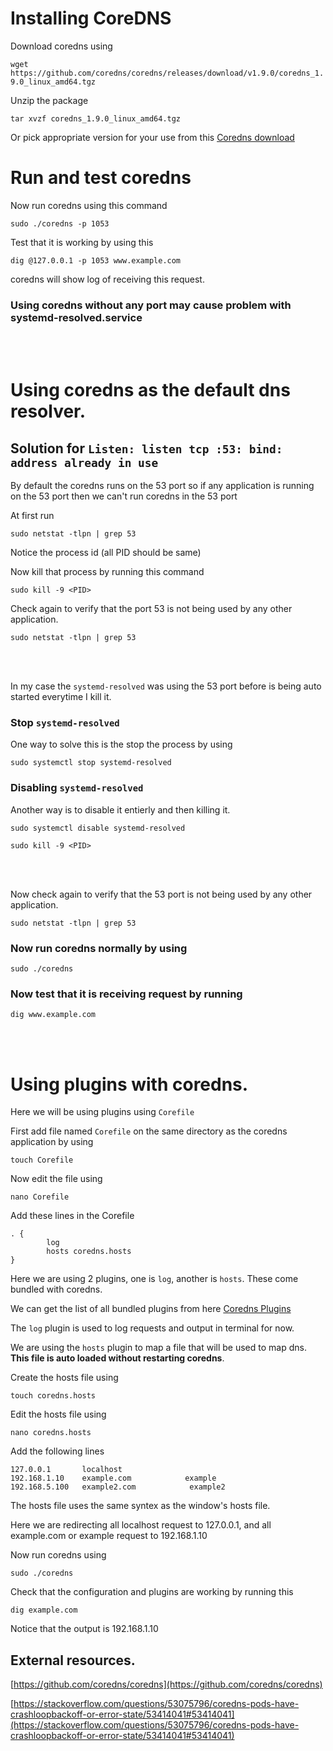 # Installing CoreDNS

Download coredns using 

`wget https://github.com/coredns/coredns/releases/download/v1.9.0/coredns_1.9.0_linux_amd64.tgz`

Unzip the package

`tar xvzf coredns_1.9.0_linux_amd64.tgz`

Or pick appropriate version for your use from this [Coredns download](https://github.com/coredns/coredns/releases/latest)

# Run and test coredns

Now run coredns using this command

`sudo ./coredns -p 1053`

Test that it is working by using this

`dig @127.0.0.1 -p 1053 www.example.com`

coredns will show log of receiving this request.


### Using coredns without any port may cause problem with systemd-resolved.service

<br><br>

# Using coredns as the default dns resolver.
## Solution for `Listen: listen tcp :53: bind: address already in use`
By default the coredns runs on the 53 port so if any application is running on the 53 port then we can't run coredns in the 53 port

At first run

`sudo netstat -tlpn | grep 53`

Notice the process id (all PID should be same)

Now kill that process by running this command

`sudo kill -9 <PID>`

Check again to verify that the port 53 is not being used by any other application.

`sudo netstat -tlpn | grep 53`

<br><br>

In my case the `systemd-resolved` was using the 53 port before is being auto started everytime I kill it.
### Stop `systemd-resolved`

One way to solve this is the stop the process by using

`sudo systemctl stop systemd-resolved`

### Disabling `systemd-resolved`

Another way is to disable it entierly and then killing it.

`sudo systemctl disable systemd-resolved`

`sudo kill -9 <PID>`

<br><br>

Now check again to verify that the 53 port is not being used by any other application.

`sudo netstat -tlpn | grep 53`

### Now run coredns normally by using
`sudo ./coredns`

### Now test that it is receiving request by running
`dig www.example.com`

<br><br>

# Using plugins with coredns.

Here we will be using plugins using `Corefile`

First add file named `Corefile` on the same directory as the coredns application by using

`touch Corefile`

Now edit the file using 

`nano Corefile`

Add these lines in the Corefile
```
. {
        log
        hosts coredns.hosts
}
```
Here we are using 2 plugins, one is `log`, another is `hosts`. These come bundled with coredns.

We can get the list of all bundled plugins from here [Coredns Plugins](https://coredns.io/plugins/)

The `log` plugin is used to log requests and output in terminal for now.

We are using the `hosts` plugin to map a file that will be used to map dns. <b>This file is auto loaded without restarting coredns</b>.

Create the hosts file using

`touch coredns.hosts`

Edit the hosts file using

`nano coredns.hosts`

Add the following lines
```
127.0.0.1       localhost
192.168.1.10    example.com            example
192.168.5.100   example2.com            example2
```
The hosts file uses the same syntex as the window's hosts file. 

Here we are redirecting all localhost request to 127.0.0.1, and all example.com or example request to 192.168.1.10

Now run coredns using

`sudo ./coredns`

Check that the configuration and plugins are working by running this

`dig example.com`

Notice that the output is 192.168.1.10


## External resources.
[https://github.com/coredns/coredns](https://github.com/coredns/coredns)

[https://stackoverflow.com/questions/53075796/coredns-pods-have-crashloopbackoff-or-error-state/53414041#53414041](https://stackoverflow.com/questions/53075796/coredns-pods-have-crashloopbackoff-or-error-state/53414041#53414041)